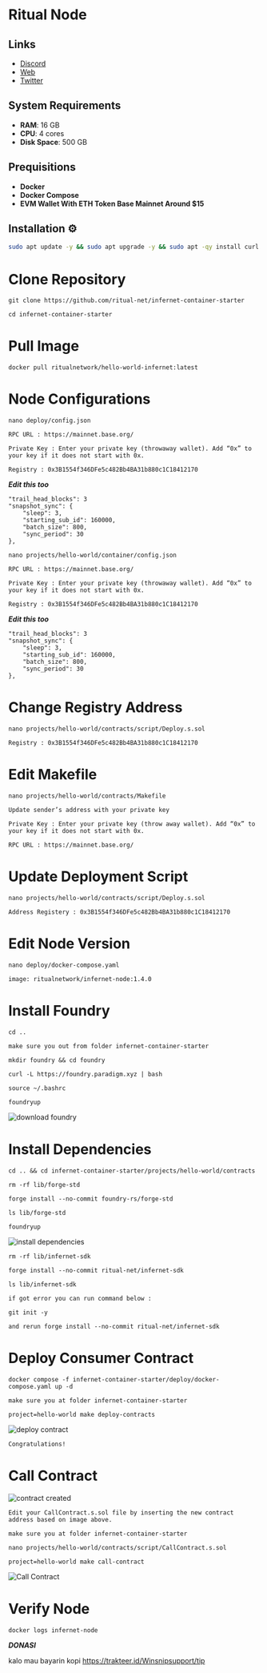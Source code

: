 # Ritual Node

## Links
- [Discord](https://discord.gg/cGHv6kRK)
- [Web](https://ritual.academy/nodes/setup/)
- [Twitter](https://x.com/ritualnet)

## System Requirements

- **RAM**: 16 GB
- **CPU**: 4 cores
- **Disk Space**: 500 GB

## Prequisitions

- **Docker**
- **Docker Compose**
- **EVM Wallet With ETH Token Base Mainnet Around $15**

## Installation ⚙️

```bash
sudo apt update -y && sudo apt upgrade -y && sudo apt -qy install curl git jq lz4 build-essential screen
```


# Clone Repository

```
git clone https://github.com/ritual-net/infernet-container-starter
```

```
cd infernet-container-starter
```

# Pull Image

```
docker pull ritualnetwork/hello-world-infernet:latest
```

# Node Configurations

```
nano deploy/config.json
```

```
RPC URL : https://mainnet.base.org/
```

```
Private Key : Enter your private key (throwaway wallet). Add “0x” to your key if it does not start with 0x.
```

```
Registry : 0x3B1554f346DFe5c482Bb4BA31b880c1C18412170
```

***Edit this too***
```
"trail_head_blocks": 3
"snapshot_sync": {
    "sleep": 3,
    "starting_sub_id": 160000,
    "batch_size": 800,
    "sync_period": 30
},
```

```
nano projects/hello-world/container/config.json
```

```
RPC URL : https://mainnet.base.org/
```

```
Private Key : Enter your private key (throwaway wallet). Add “0x” to your key if it does not start with 0x.
```

```
Registry : 0x3B1554f346DFe5c482Bb4BA31b880c1C18412170
```

***Edit this too***
```
"trail_head_blocks": 3
"snapshot_sync": {
    "sleep": 3,
    "starting_sub_id": 160000,
    "batch_size": 800,
    "sync_period": 30
},
```

# Change Registry Address

```
nano projects/hello-world/contracts/script/Deploy.s.sol
```

```
Registry : 0x3B1554f346DFe5c482Bb4BA31b880c1C18412170
```

# Edit Makefile

```
nano projects/hello-world/contracts/Makefile
```

```
Update sender’s address with your private key

Private Key : Enter your private key (throw away wallet). Add “0x” to your key if it does not start with 0x.
```

```
RPC URL : https://mainnet.base.org/
```

# Update Deployment Script

```
nano projects/hello-world/contracts/script/Deploy.s.sol
```

```
Address Registery : 0x3B1554f346DFe5c482Bb4BA31b880c1C18412170
```

# Edit Node Version

```
nano deploy/docker-compose.yaml
```

```
image: ritualnetwork/infernet-node:1.4.0
```

# Install Foundry

```
cd ..

make sure you out from folder infernet-container-starter
```

```
mkdir foundry && cd foundry
```

```
curl -L https://foundry.paradigm.xyz | bash
```

```
source ~/.bashrc
```

```
foundryup
```

![download foundry](https://miro.medium.com/v2/resize:fit:1400/format:webp/1*edO-JsCQjAdyKn_4DCs-Hg.png)

# Install Dependencies

```
cd .. && cd infernet-container-starter/projects/hello-world/contracts
```

```
rm -rf lib/forge-std
```

```
forge install --no-commit foundry-rs/forge-std
```

```
ls lib/forge-std
```

```
foundryup
```

![install dependencies](https://miro.medium.com/v2/resize:fit:1400/format:webp/1*j8rRRziGIBALAObSnAYK2g.png)


```
rm -rf lib/infernet-sdk
```

```
forge install --no-commit ritual-net/infernet-sdk
```

```
ls lib/infernet-sdk
```

```
if got error you can run command below :

git init -y

and rerun forge install --no-commit ritual-net/infernet-sdk
```

# Deploy Consumer Contract

```
docker compose -f infernet-container-starter/deploy/docker-compose.yaml up -d
```

```
make sure you at folder infernet-container-starter

project=hello-world make deploy-contracts
```

![deploy contract](https://ritual.academy/wp-content/uploads/2024/06/Run-saysgm.jpg)


```
Congratulations!
```

# Call Contract

![contract created](https://ritual.academy/wp-content/uploads/2024/06/New-Contract-Address.png)

```
Edit your CallContract.s.sol file by inserting the new contract address based on image above.
```

```
make sure you at folder infernet-container-starter

nano projects/hello-world/contracts/script/CallContract.s.sol
```

```
project=hello-world make call-contract
```

![Call Contract](https://ritual.academy/wp-content/uploads/2024/06/Call-Contract.jpg)


# Verify Node

```
docker logs infernet-node
```

***DONASI***

kalo mau bayarin kopi https://trakteer.id/Winsnipsupport/tip